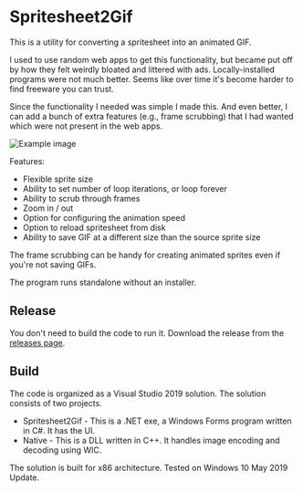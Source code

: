 # Spritesheet2Gif

This is a utility for converting a spritesheet into an animated GIF. 

I used to use random web apps to get this functionality, but became put off by how they felt weirdly bloated and littered with ads. Locally-installed programs were not much better. Seems like over time it's become harder to find freeware you can trust. 

Since the functionality I needed was simple I made this. And even better, I can add a bunch of extra features (e.g., frame scrubbing) that I had wanted which were not present in the web apps.

![Example image](https://raw.githubusercontent.com/clandrew/Spritesheet2Gif/master/Demo/Video.gif "Example image")

Features:
* Flexible sprite size
* Ability to set number of loop iterations, or loop forever
* Ability to scrub through frames
* Zoom in / out
* Option for configuring the animation speed
* Option to reload spritesheet from disk
* Ability to save GIF at a different size than the source sprite size

The frame scrubbing can be handy for creating animated sprites even if you're not saving GIFs.

The program runs standalone without an installer.

## Release
You don't need to build the code to run it. Download the release from the [releases page](https://github.com/clandrew/Spritesheet2Gif/releases).

## Build
The code is organized as a Visual Studio 2019 solution. The solution consists of two projects.
* Spritesheet2Gif - This is a .NET exe, a Windows Forms program written in C#. It has the UI.
* Native - This is a DLL written in C++. It handles image encoding and decoding using WIC.

The solution is built for x86 architecture. Tested on Windows 10 May 2019 Update.
